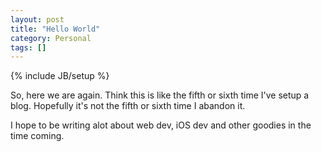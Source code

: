 ```yaml
---
layout: post
title: "Hello World"
category: Personal
tags: []
---
```

{% include JB/setup %}

So, here we are again. Think this is like the fifth or sixth time I've setup
a blog. Hopefully it's not the fifth or sixth time I abandon it.

I hope to be writing alot about web dev, iOS dev and other goodies in the time
coming.
